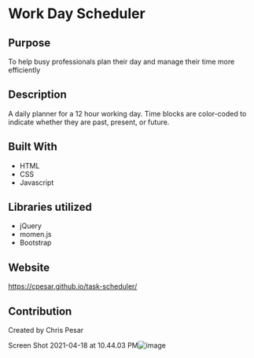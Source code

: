 # Work Day Scheduler


## Purpose
To help busy professionals plan their day and manage their time more efficiently

## Description
A daily planner for a 12 hour working day. Time blocks are color-coded to indicate whether they are past, present, or future.

## Built With
* HTML
* CSS
* Javascript

## Libraries utilized
* jQuery
* momen.js
* Bootstrap

## Website

https://cpesar.github.io/task-scheduler/


## Contribution
Created by Chris Pesar



Screen Shot 2021-04-18 at 10.44.03 PM![image](https://user-images.githubusercontent.com/77510555/115183471-0dfc2180-a099-11eb-85f0-a16ac81b8746.png)
